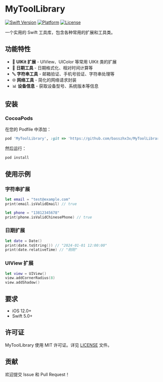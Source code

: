 # MyToolLibrary

[![Swift Version](https://img.shields.io/badge/Swift-5.0-orange.svg)](https://swift.org)
[![Platform](https://img.shields.io/badge/Platform-iOS-blue.svg)](https://developer.apple.com/ios/)
[![License](https://img.shields.io/badge/License-MIT-lightgrey.svg)](LICENSE)

一个实用的 Swift 工具库，包含各种常用的扩展和工具类。

## 功能特性

- 📱 **UIKit 扩展** - UIView、UIColor 等常用 UIKit 类的扩展
- 📅 **日期工具** - 日期格式化、相对时间计算等
- 🔤 **字符串工具** - 邮箱验证、手机号验证、字符串处理等
- 🌐 **网络工具** - 简化的网络请求封装
- 📊 **设备信息** - 获取设备型号、系统版本等信息

## 安装

### CocoaPods

在您的 Podfile 中添加：

```ruby
pod 'MyToolLibrary', :git => 'https://github.com/basszhx3x/MyToolLibrary.git'
```

然后运行：

```bash
pod install
```

## 使用示例

### 字符串扩展

```swift
let email = "test@example.com"
print(email.isValidEmail) // true

let phone = "13812345678"
print(phone.isValidChinesePhone) // true
```

### 日期扩展

```swift
let date = Date()
print(date.toString()) // "2024-01-01 12:00:00"
print(date.relativeTime) // "刚刚"
```

### UIView 扩展

```swift
let view = UIView()
view.addCornerRadius(8)
view.addShadow()
```

## 要求

- iOS 12.0+
- Swift 5.0+

## 许可证

MyToolLibrary 使用 MIT 许可证。详见 [LICENSE](LICENSE) 文件。

## 贡献

欢迎提交 Issue 和 Pull Request！
